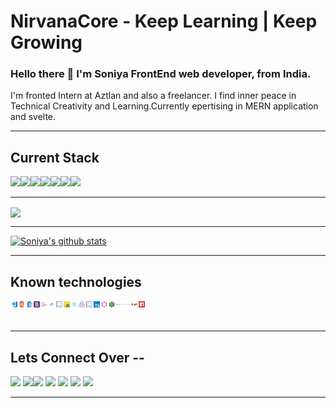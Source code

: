 # NirvanaCore - Keep Learning | Keep Growing

### Hello there 👋 I'm Soniya FrontEnd web developer, from India.

I'm fronted Intern at Aztlan and also a freelancer. I find inner peace in Technical Creativity and
Learning.Currently epertising in MERN application and svelte.

---

## Current Stack

<img src="https://img.shields.io/badge/HTML5-E34F26?logo=HTML5&logoColor=white&style=for-the-badge"><img src="https://img.shields.io/badge/CSS3-1572B6?logo=CSS3&logoColor=white&style=for-the-badge"><img src="https://img.shields.io/badge/JavaScript-F7DF1E?logo=JavaScript&logoColor=black&style=for-the-badge"><img src="https://img.shields.io/badge/React-7E356E?logo=React&logoColor=black&style=for-the-badge"><img src="https://img.shields.io/badge/ViteJs-C19B27?logo=vite&logoColor=black&style=for-the-badge"><img src='https://img.shields.io/badge/Typescript-0d770d?logo=Typescript&logoColor=white&style=for-the-badge'><img src="https://img.shields.io/badge/Tailwind CSS-379BDD?logo=Tailwind-CSS&logoColor=black&style=for-the-badge">

---

<a href="https://github.com/NirvanaCore">
  <img align="center" src="https://github-readme-stats.vercel.app/api/top-langs/?username=NirvanaCore&layout=compact&title_color=000000&text_color=000000" />
</a>

---

[![Soniya's github stats](https://github-readme-stats.vercel.app/api?username=NirvanaCore)](https://github.com/anuraghazra/github-readme-stats)

---

## Known technologies

<img style="border:0px;padding:1px;float:left;width:10px;height:10px;" alt="Visual Studio Code" src="https://raw.githubusercontent.com/github/explore/80688e429a7d4ef2fca1e82350fe8e3517d3494d/topics/visual-studio-code/visual-studio-code.png"
/>
<img style="border:0px;padding:1px;float:left;width:10px;height:10px;" alt="HTML5" src="https://raw.githubusercontent.com/github/explore/80688e429a7d4ef2fca1e82350fe8e3517d3494d/topics/html/html.png"
/>
<img style="border:0px;padding:1px;float:left;width:10px;height:10px;" alt="CSS3" src="https://raw.githubusercontent.com/github/explore/80688e429a7d4ef2fca1e82350fe8e3517d3494d/topics/css/css.png"
/>
<img style="border:0px;padding:1px;float:left;width:10px;height:10px;" alt="Bootstrap" src="https://raw.githubusercontent.com/github/explore/80688e429a7d4ef2fca1e82350fe8e3517d3494d/topics/bootstrap/bootstrap.png"
/>
<img alt="Sass" style="border:0px;padding:1px;float:left;width:10px;height:10px;"
src="https://raw.githubusercontent.com/github/explore/80688e429a7d4ef2fca1e82350fe8e3517d3494d/topics/sass/sass.png"
/>
<img style="border:0px;padding:1px;float:left;width:10px;height:10px;" alt="Tailwind" src="https://raw.githubusercontent.com/github/explore/80688e429a7d4ef2fca1e82350fe8e3517d3494d/topics/tailwind/tailwind.png"
/>
<img style="border:0px;padding:1px;float:left;width:10px;height:10px;" alt="Material"
src="https://material-ui.com/static/logo.svg" />
<img alt="JavaScript" style="border:0px;padding:1px;float:left;width:10px;height:10px;"
src="https://raw.githubusercontent.com/github/explore/80688e429a7d4ef2fca1e82350fe8e3517d3494d/topics/javascript/javascript.png"
/>
<img alt="React"  style="border:0px;padding:1px;float:left;width:10px;height:10px;"
src="https://raw.githubusercontent.com/github/explore/80688e429a7d4ef2fca1e82350fe8e3517d3494d/topics/react/react.png"
/>
<img alt="Redux" style="border:0px;padding:1px;float:left;width:10px;height:10px;"
src="https://raw.githubusercontent.com/github/explore/80688e429a7d4ef2fca1e82350fe8e3517d3494d/topics/redux/redux.png"
/>
<img alt="ViteJs" style="border:0px;padding:1px;float:left;width:10px;height:10px;"
src="https://vitejs.dev/logo.svg" />
<img style="border:0px;padding:1px;float:left;width:10px;height:10px;" alt="Typescript" src="https://raw.githubusercontent.com/github/explore/80688e429a7d4ef2fca1e82350fe8e3517d3494d/topics/typescript/typescript.png"
/> <img style="border:0px;padding:1px;float:left;width:10px;height:10px;"
src="https://raw.githubusercontent.com/github/explore/80688e429a7d4ef2fca1e82350fe8e3517d3494d/topics/graphql/graphql.png"
/> <img style="border:0px;padding:1px;float:left;width:10px;height:10px;"
src="https://raw.githubusercontent.com/github/explore/80688e429a7d4ef2fca1e82350fe8e3517d3494d/topics/nodejs/nodejs.png"
/> <img style="border:0px;padding:1px;float:left;width:10px;height:10px;"
src="https://raw.githubusercontent.com/github/explore/80688e429a7d4ef2fca1e82350fe8e3517d3494d/topics/mongodb/mongodb.png"
/>
<img style="border:0px;padding:1px;float:left;width:10px;height:10px;" padding="50px"
src="https://raw.githubusercontent.com/github/explore/80688e429a7d4ef2fca1e82350fe8e3517d3494d/topics/express/express.png"
/> <img style="border:0px;padding:1px;float:left;width:10px;height:10px;"
src="https://raw.githubusercontent.com/github/explore/80688e429a7d4ef2fca1e82350fe8e3517d3494d/topics/git/git.png"
/> <img style="border:0px;padding:1px;float:left;width:10px;height:10px;"
src="https://raw.githubusercontent.com/github/explore/80688e429a7d4ef2fca1e82350fe8e3517d3494d/topics/npm/npm.png"
/> <img style="border:0px;padding:1px;float:left;width:10px;height:10px;"
src="https://github.com/yarnpkg/assets/blob/master/yarn-kitten.png?raw=true"
/>

<br></br>

---

## Lets Connect Over --

[<img src='https://img.shields.io/badge/LinkedIn-0077B5?style=for-the-badge&logo=linkedin&logoColor=white'>](https://www.linkedin.com/in/soniya-solanki-rana-3737521aa/)
[<img src='https://img.shields.io/badge/Instagram-E4405F?style=for-the-badge&logo=instagram&logoColor=white'>](https://www.instagram.com/nirvana.core/)[<img src='https://img.shields.io/badge/CodePen-000001?style=for-the-badge&logo=codepen&logoColor=white'>](https://codepen.io/nirvanacore)
[<img src='https://img.shields.io/badge/Twitter-1DA1F2?style=for-the-badge&logo=twitter&logoColor=white'>](https://twitter.com/nirvana_core)
[<img src='https://img.shields.io/badge/GitLab-330F63?style=for-the-badge&logo=gitlab&logoColor=white'>](https://gitlab.com/soniyarana)
[<img src='	https://img.shields.io/badge/GitHub-100000?style=for-the-badge&logo=github&logoColor=white'>](https://github.com/NirvanaCore)
[<img src='	https://img.shields.io/badge/Gmail-D14836?style=for-the-badge&logo=gmail&logoColor=white'>](mailto:nirvanacore7@gmail.com)

---
